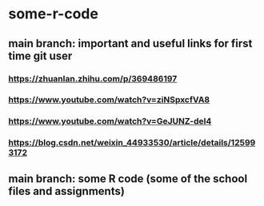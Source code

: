 # some-r-code

## main branch: important and useful links for first time git user

### https://zhuanlan.zhihu.com/p/369486197

### https://www.youtube.com/watch?v=ziNSpxcfVA8

### https://www.youtube.com/watch?v=GeJUNZ-deI4

### https://blog.csdn.net/weixin_44933530/article/details/125993172

## main branch: some R code (some of the school files and assignments)
